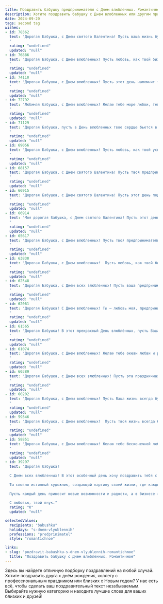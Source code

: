 ```yaml
---
title: Поздравить бабушку предпринимателя с Днем влюбленных. Романтичное
description: Хотите поздравить бабушку с Днем влюбленных или другим праздником? Наш ИИ создаст незабываемое поздравление, а вы обязательно выделитесь среди других.  
date: 2024-09-20
tags: second tag
wishes:
- id: 78362
  text: "Дорогая Бабушка, с Днем святого Валентина! Пусть ваша жизнь будет наполнена такой же любовью и теплом, как ваши объятия, а сердце всегда будет биться в ритме счастья!
  "
  rating: "undefined"
  updated: "null"
- id: 76886
  text: "Дорогая Бабушка, с Днем влюбленных! Пусть любовь, как твой бизнес, процветает, принося радость и успех. Пусть каждый день будет наполнен нежностью и заботой!
  "
  rating: "undefined"
  updated: "null"
- id: 74110
  text: "Дорогая Бабушка, с Днем влюбленных! Пусть этот день напомнит тебе о том, как сильно мы тебя любим, и подарит теплую романтику, как в твоей юности. Желаем тебе огромного счастья, прекрасных мгновений и крепкого здоровья. Пусть твоя предпринимательская жилка всегда приносит удачу и вдохновение!
  "
  rating: "undefined"
  updated: "null"
- id: 72792
  text: "Любимая бабушка, с Днем влюбленных! Желаю тебе море любви, тепла и радости, пусть твоя предпринимательская жилка приносит тебе только успех и процветание, а сердце всегда будет переполнено любовью и счастьем!
  "
  rating: "undefined"
  updated: "null"
- id: 71129
  text: "Дорогая Бабушка, пусть в День влюбленных твое сердце бьется в унисон с духом предпринимательства, и пусть каждый день будет полон любви, счастья и новых успехов! 💖
  "
  rating: "undefined"
  updated: "null"
- id: 69056
  text: "Дорогая Бабушка, с Днем влюбленных! Пусть любовь, как твой успешный бизнес, процветает и приносит только радость, вдохновение и счастливые моменты!
  "
  rating: "undefined"
  updated: "null"
- id: 68157
  text: "Дорогая Бабушка, с Днем святого Валентина! Пусть твоя предпринимательская жилка всегда будет полна вдохновения, а сердце - переполнено любовью и счастьем! ❤️
  "
  rating: "undefined"
  updated: "null"
- id: 66915
  text: "Дорогая Бабушка, с Днем святого Валентина! Пусть этот день подарит тебе столько же любви и тепла, сколько ты даришь нам всю свою жизнь. Пусть твоя предпринимательская жилка всегда приносит удачу и вдохновение, а любовь и забота окружают тебя каждый день.
  "
  rating: "undefined"
  updated: "null"
- id: 66914
  text: "Моя дорогая Бабушка, с Днем святого Валентина! Пусть этот день, полный любви и романтики, принесет тебе море счастья и нежности. Ты — удивительная женщина, и я всегда восхищаюсь твоей энергией и умением идти вперед, как настоящий предприниматель. Спасибо тебе за все!
  "
  rating: "undefined"
  updated: "null"
- id: 65617
  text: "Дорогая Бабушка, с Днем влюбленных! Пусть твоя предпринимательская жилка и  неповторимый шарм  приносят тебе море любви и счастья, а каждое утро  наполняет  сердце светлой радостью.
  "
  rating: "undefined"
  updated: "null"
- id: 63830
  text: "Дорогая Бабушка, с Днем влюбленных!  Пусть любовь, как твой бизнес, процветает и дарит тебе только радость и тепло!
  "
  rating: "undefined"
  updated: "null"
- id: 62548
  text: "Дорогая Бабушка, с Днем всех влюбленных! Пусть ваша предпринимательская жилка всегда цветет, а сердце бьется в унисон с любовью и успехом!
  "
  rating: "undefined"
  updated: "null"
- id: 62061
  text: "Дорогая Бабушка! С Днем влюбленных! Ты — любовь моя, предпринимательская муза, источник вдохновения и тепла. Желаю тебе вечной молодости духа, любви, которая с годами только крепнет, и процветания твоему делу!
  "
  rating: "undefined"
  updated: "null"
- id: 61565
  text: "Дорогая Бабушка! В этот прекрасный День влюблённых, пусть Ваша предпринимательская душа будет полна вдохновения, а сердце — нежной любовью! Пусть каждый день дарит Вам новые возможности и незабываемые моменты счастья.
  "
  rating: "undefined"
  updated: "null"
- id: 61074
  text: "Дорогая Бабушка, с Днем влюбленных! Желаю тебе океан любви и радости, пусть сердце твое всегда будет наполнено теплотой и счастьем. Ты - настоящая предпринимательница жизни, создающая уют и гармонию, и пусть все твои начинания будут успешными, словно  прекрасная роза, распускающаяся весной.
  "
  rating: "undefined"
  updated: "null"
- id: 60389
  text: "Дорогая Бабушка, с Днем всех влюбленных! Пусть эта праздничная атмосфера любви и романтики напомнит тебе о том, что твоя предпринимательская жилка, твоя энергия и страсть — настоящая любовь к своему делу! Желаю тебе океана вдохновения, процветания и, конечно же, настоящей  любви в твоей жизни! ❤️
  "
  rating: "undefined"
  updated: "null"
- id: 60202
  text: "Дорогая Бабушка, с Днем влюбленных! Пусть Ваша жизнь всегда будет наполнена любовью, как прекрасный бизнес, который Вы создали. Желаю Вам новых вдохновляющих идей, процветания и, конечно же, много-много счастья!
  "
  rating: "undefined"
  updated: "null"
- id: 59346
  text: "Дорогая Бабушка, с Днем влюбленных!  Пусть твоя жизнь всегда будет наполнена любовью, как твоё сердце -  теплотой и заботой о близких. Счастья, радости и нескончаемой энергии, как у настоящего предпринимателя!
  "
  rating: "undefined"
  updated: "null"
- id: 58851
  text: "Дорогая Бабушка, с Днем влюбленных! Желаю тебе бесконечной любви, ярких красок жизни и вдохновения в твоих предпринимательских начинаниях. Пусть сердце всегда будет полным радости, а бизнес процветает!
  "
  rating: "undefined"
  updated: "null"
- id: 39297
  text: "Дорогая бабушка!
  
  С Днем всех влюбленных! В этот особенный день хочу поздравить тебя с тем, что ты являешься не только замечательной бабушкой, но и удивительной женщиной, в сердце которой живет тепло и любовь. Ты всегда вдохновляла нас, показывая, как важно следовать своим мечтам и страстно заниматься любимым делом.
  
  Ты словно истинный художник, создающий картину своей жизни, где каждый штрих наполнен смыслом и гармонией. Пусть в этот день твое сердце расцветает от счастья, а рядом будут только верные и любящие люди, которые ценят твою доброту и мудрость.
  
  Пусть каждый день приносит новые возможности и радости, а в бизнесе — успех и процветание. Желаю тебе здоровья, счастья и безграничной любви, ведь ты заслуживаешь самого лучшего!
  
  С любовью, твой внук."
  rating: "0"
  updated: "null"

selectedValues:
  recipients: "babushku"
  holidays: "s-dnem-vlyublennih"
  professions: "predprinimatel"
  style: "romantichnoe"

links:
- slug: "pozdravit-babushku-s-dnem-vlyublennih-romantichnoe"
  title: "Поздравить бабушку с Днем влюбленных. Романтичное"
---
```


Здесь вы найдете отличную подборку поздравлений на любой случай. 
Хотите поздравить друга с днём рождения, коллегу с профессиональным праздником или близких с Новым годом? У нас есть всё, чтобы сделать ваш поздравительный текст незабываемым. Выбирайте нужную категорию и находите лучшие слова для ваших близких и друзей!
